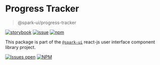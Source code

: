 # Progress Tracker

> @spark-ui/progress-tracker

[![storybook](https://img.shields.io/badge/storybook-black?logo=storybook)](https://sparkui.vercel.app/?path=/docs/components-progresstracker--docs)
[![issue](https://img.shields.io/badge/report%20a%20bug-black?logo=openbugbounty&logoColor=red)](https://github.com/leboncoin/spark-web/issues/new?&projects=4&template=bug-report.yml&assignees=&labels=Component,Component%3A%20progress-tracker)
[![npm](https://img.shields.io/npm/dt/%40spark-ui/progress-tracker?logo=npm&labelColor=black)](https://www.npmjs.com/package/@spark-ui/progress-tracker)

This package is part of the [`@spark-ui`](https://github.com/leboncoin/spark-web) react-js user interface component library project.

[![Issues open](https://img.shields.io/github/issues-search/leboncoin/spark-web?query=is%3Aopen%20label%3A%22Component%3A%20progress-tracker%22&logo=openbugbounty&logoColor=red&label=issues%20open&color=red)](https://github.com/leboncoin/spark-web/issues?q=is%3Aopen+label%3Aprogress-tracker)
[![NPM](https://img.shields.io/npm/l/%40spark-ui%2Fprogress-tracker)](https://github.com/leboncoin/spark-web/blob/main/packages/components/progress-tracker/LICENSE.md)
